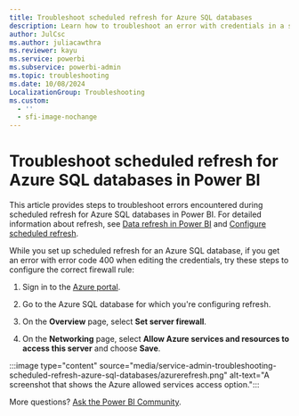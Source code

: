 ```yaml
---
title: Troubleshoot scheduled refresh for Azure SQL databases
description: Learn how to troubleshoot an error with credentials in a scheduled refresh for Azure SQL databases in Power BI.
author: JulCsc
ms.author: juliacawthra
ms.reviewer: kayu
ms.service: powerbi
ms.subservice: powerbi-admin
ms.topic: troubleshooting
ms.date: 10/08/2024
LocalizationGroup: Troubleshooting
ms.custom:
  - ''
  - sfi-image-nochange
---
```


# Troubleshoot scheduled refresh for Azure SQL databases in Power BI

This article provides steps to troubleshoot errors encountered during scheduled refresh for Azure SQL databases in Power BI. For detailed information about refresh, see [Data refresh in Power BI](refresh-data.md) and [Configure scheduled refresh](refresh-scheduled-refresh.md).

While you set up scheduled refresh for an Azure SQL database, if you get an error with error code 400 when editing the credentials, try these steps to configure the correct firewall rule:

1. Sign in to the [Azure portal](https://portal.azure.com).

1. Go to the Azure SQL database for which you're configuring refresh.

1. On the **Overview** page, select **Set server firewall**.

1. On the **Networking** page, select **Allow Azure services and resources to access this server** and choose **Save**.

:::image type="content" source="media/service-admin-troubleshooting-scheduled-refresh-azure-sql-databases/azurerefresh.png" alt-text="A screenshot that shows the Azure allowed services access option.":::

More questions? [Ask the Power BI Community](https://community.powerbi.com/).
